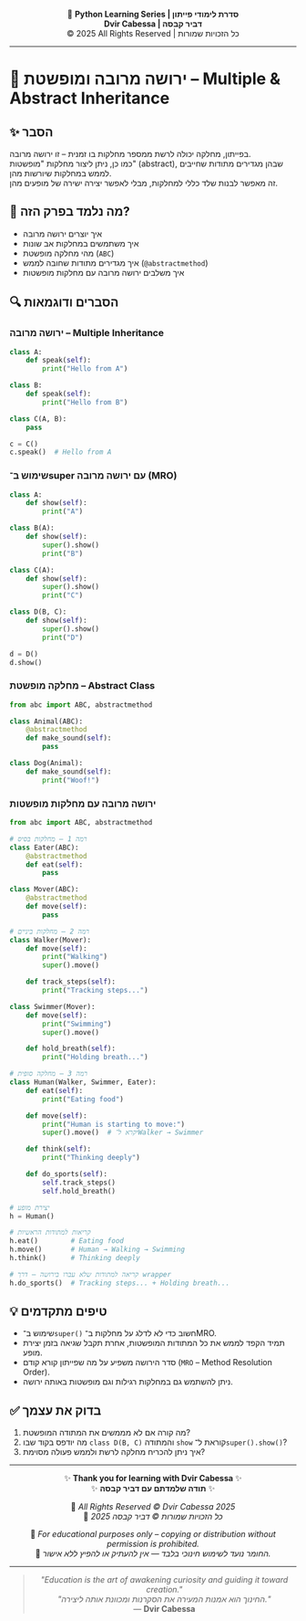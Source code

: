 <!-- DC_HEADER_START -->
<div align="center">

🐍 **Python Learning Series | סדרת לימודי פייתון**  
**Dvir Cabessa | דביר קבסה**  
© 2025 All Rights Reserved | כל הזכויות שמורות

</div>

---
<!-- DC_HEADER_END -->

# 📘 ירושה מרובה ומופשטת – Multiple & Abstract Inheritance

## ✨ הסבר

בפייתון, מחלקה יכולה לרשת ממספר מחלקות בו זמנית – זו ירושה מרובה.  
כמו כן, ניתן ליצור מחלקות "מופשטות" (abstract), שבהן מגדירים מתודות שחייבים לממש במחלקות שיורשות מהן.  
זה מאפשר לבנות שלד כללי למחלקות, מבלי לאפשר יצירה ישירה של מופעים מהן.

## 🧠 מה נלמד בפרק הזה?
- איך יוצרים ירושה מרובה
- איך משתמשים במחלקות אב שונות
- מהי מחלקה מופשטת (`ABC`)
- איך מגדירים מתודות שחובה לממש (`@abstractmethod`)
- איך משלבים ירושה מרובה עם מחלקות מופשטות

## 🔍 הסברים ודוגמאות

### ירושה מרובה – Multiple Inheritance
```python
class A:
    def speak(self):
        print("Hello from A")

class B:
    def speak(self):
        print("Hello from B")

class C(A, B):
    pass

c = C()
c.speak()  # Hello from A
````

### שימוש ב־super עם ירושה מרובה (MRO)

```python
class A:
    def show(self):
        print("A")

class B(A):
    def show(self):
        super().show()
        print("B")

class C(A):
    def show(self):
        super().show()
        print("C")

class D(B, C):
    def show(self):
        super().show()
        print("D")

d = D()
d.show()
```

### מחלקה מופשטת – Abstract Class

```python
from abc import ABC, abstractmethod

class Animal(ABC):
    @abstractmethod
    def make_sound(self):
        pass

class Dog(Animal):
    def make_sound(self):
        print("Woof!")
```

### ירושה מרובה עם מחלקות מופשטות

```python
from abc import ABC, abstractmethod

# רמה 1 – מחלקות בסיס
class Eater(ABC):
    @abstractmethod
    def eat(self):
        pass

class Mover(ABC):
    @abstractmethod
    def move(self):
        pass

# רמה 2 – מחלקות ביניים
class Walker(Mover):
    def move(self):
        print("Walking")
        super().move()

    def track_steps(self):
        print("Tracking steps...")

class Swimmer(Mover):
    def move(self):
        print("Swimming")
        super().move()

    def hold_breath(self):
        print("Holding breath...")

# רמה 3 – מחלקה סופית
class Human(Walker, Swimmer, Eater):
    def eat(self):
        print("Eating food")

    def move(self):
        print("Human is starting to move:")
        super().move()  # יקרא ל־Walker → Swimmer

    def think(self):
        print("Thinking deeply")

    def do_sports(self):
        self.track_steps()
        self.hold_breath()

# יצירת מופע
h = Human()

# קריאות למתודות הראשיות
h.eat()        # Eating food
h.move()       # Human → Walking → Swimming
h.think()      # Thinking deeply

# קריאה למתודות שלא עברו בירושה – דרך wrapper
h.do_sports()  # Tracking steps... + Holding breath...
```

## 💡 טיפים מתקדמים

* שימוש ב־`super()` חשוב כדי לא לדלג על מחלקות ב־MRO.
* תמיד הקפד לממש את כל המתודות המופשטות, אחרת תקבל שגיאה בזמן יצירת מופע.
* סדר הירושה משפיע על מה שפייתון קורא קודם (`MRO` – Method Resolution Order).
* ניתן להשתמש גם במחלקות רגילות וגם מופשטות באותה ירושה.

## ✅ בדוק את עצמך

1. מה קורה אם לא מממשים את המתודה המופשטת?
2. מה יודפס בקוד שבו `class D(B, C)` והמתודה `show` קוראת ל־`super().show()`?
3. איך ניתן להכריח מחלקה לרשת ולממש פעולה מסוימת?

<!-- DC_FOOTER_START -->
---

<div align="center">

✨ **Thank you for learning with Dvir Cabessa** ✨  
✨ **תודה שלמדתם עם דביר קבסה** ✨  

📘 *All Rights Reserved © Dvir Cabessa 2025*  
📘 *כל הזכויות שמורות © דביר קבסה 2025*  

🔗 *For educational purposes only – copying or distribution without permission is prohibited.*  
🔗 *החומר נועד לשימוש חינוכי בלבד — אין להעתיק או להפיץ ללא אישור.*

---

> _"Education is the art of awakening curiosity and guiding it toward creation."_  
> _"החינוך הוא אמנות המעירה את הסקרנות ומכוונת אותה ליצירה."_  
> — **Dvir Cabessa**

</div>
<!-- DC_FOOTER_END -->

